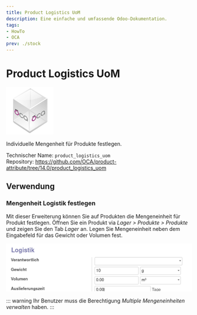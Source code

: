 ```yaml
---
title: Product Logistics UoM
description: Eine einfache und umfassende Odoo-Dokumentation.
tags:
- HowTo
- OCA
prev: ./stock
---
```

# Product Logistics UoM
![icon_oca_app](attachments/icon_oca_app.png)

Individuelle Mengenheit für Produkte festlegen.

Technischer Name: `product_logistics_uom`\
Repository: <https://github.com/OCA/product-attribute/tree/14.0/product_logistics_uom>

## Verwendung

### Mengenheit Logistik festlegen

Mit dieser Erweiterung können Sie auf Produkten die Mengeneinheit für Produkt festlegen. Öffnen Sie ein Produkt via *Lager > Produkte > Produkte* und zeigen Sie den Tab *Lager* an. Legen Sie Mengeneinheit neben dem Eingabefeld für das Gewicht oder Volumen fest.

![](attachments/Product%20Logistics%20UoM.png)

::: warning
Ihr Benutzer muss die Berechtigung *Multiple Mengeneinheiten verwalten* haben.
:::